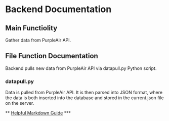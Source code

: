 # Backend Documentation

## Main Functiolity

Gather data from PurpleAir API.

## File Function Documentation

Backend pulls new data from PurpleAir API via datapull.py Python script.

### datapull.py

Data is pulled from PurpleAir API. It is then parsed into JSON format, where the data is both inserted into the database and stored in the current.json file on the server.


** [Helpful Markdown Guide](https://www.markdownguide.org/cheat-sheet/) ***
